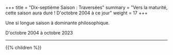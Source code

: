 +++
title = "Dix-septième Saison : Traversées"
summary = "Vers la maturité, cette saison aura duré ! D'octobre 2004 à ce jour"
weight = 17
+++

Une si longue saison à dominante philosophique.

D'octobre 2004 à octobre 2023

---
{{% children  %}}
